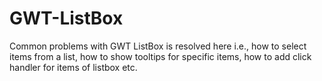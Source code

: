 # GWT-ListBox
Common problems with GWT ListBox is resolved here i.e., how to select items from a list, how to show tooltips
for specific items, how to add click handler for items of listbox etc.
